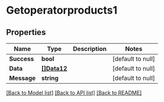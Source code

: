 # Getoperatorproducts1

## Properties
Name | Type | Description | Notes
------------ | ------------- | ------------- | -------------
**Success** | **bool** |  | [default to null]
**Data** | [**[]Data12**](Data12.md) |  | [default to null]
**Message** | **string** |  | [default to null]

[[Back to Model list]](../README.md#documentation-for-models) [[Back to API list]](../README.md#documentation-for-api-endpoints) [[Back to README]](../README.md)

